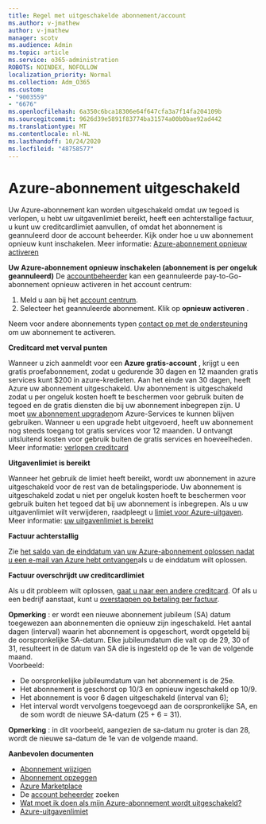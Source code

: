 ```yaml
---
title: Regel met uitgeschakelde abonnement/account
ms.author: v-jmathew
author: v-jmathew
manager: scotv
ms.audience: Admin
ms.topic: article
ms.service: o365-administration
ROBOTS: NOINDEX, NOFOLLOW
localization_priority: Normal
ms.collection: Adm_O365
ms.custom:
- "9003559"
- "6676"
ms.openlocfilehash: 6a350c6bca18306e64f647cfa3a7f14fa204109b
ms.sourcegitcommit: 9626d39e5891f83774ba31574a00b0bae92ad442
ms.translationtype: MT
ms.contentlocale: nl-NL
ms.lasthandoff: 10/24/2020
ms.locfileid: "48758577"
---
```

# <a name="azure-subscription-disabled"></a>Azure-abonnement uitgeschakeld

Uw Azure-abonnement kan worden uitgeschakeld omdat uw tegoed is verlopen, u hebt uw uitgavenlimiet bereikt, heeft een achterstallige factuur, u kunt uw creditcardlimiet aanvullen, of omdat het abonnement is geannuleerd door de account beheerder. Kijk onder hoe u uw abonnement opnieuw kunt inschakelen. Meer informatie: [Azure-abonnement opnieuw activeren](https://docs.microsoft.com/azure/billing/billing-subscription-become-disable?WT.mc_id=Portal-Microsoft_Azure_Support)

**Uw Azure-abonnement opnieuw inschakelen (abonnement is per ongeluk geannuleerd)** De [accountbeheerder](https://docs.microsoft.com/azure/billing/billing-subscription-transfer?WT.mc_id=Portal-Microsoft_Azure_Support#whoisaa) kan een geannuleerde pay-to-Go-abonnement opnieuw activeren in het account centrum:

1. Meld u aan bij het [account centrum](https://account.windowsazure.com/Subscriptions).
2. Selecteer het geannuleerde abonnement. Klik op **opnieuw activeren** .

Neem voor andere abonnements typen [contact op met de ondersteuning](https://portal.azure.com/?#blade/Microsoft_Azure_Support/HelpAndSupportBlade) om uw abonnement te activeren.

**Creditcard met verval punten**

Wanneer u zich aanmeldt voor een **Azure gratis-account** , krijgt u een gratis proefabonnement, zodat u gedurende 30 dagen en 12 maanden gratis services kunt $200 in azure-kredieten. Aan het einde van 30 dagen, heeft Azure uw abonnement uitgeschakeld. Uw abonnement is uitgeschakeld zodat u per ongeluk kosten hoeft te beschermen voor gebruik buiten de tegoed en de gratis diensten die bij uw abonnement inbegrepen zijn. U moet [uw abonnement upgraden](https://docs.microsoft.com/azure/billing/billing-upgrade-azure-subscription?WT.mc_id=Portal-Microsoft_Azure_Support)om Azure-Services te kunnen blijven gebruiken. Wanneer u een upgrade hebt uitgevoerd, heeft uw abonnement nog steeds toegang tot gratis services voor 12 maanden. U ontvangt uitsluitend kosten voor gebruik buiten de gratis services en hoeveelheden.  
Meer informatie: [verlopen creditcard](https://docs.microsoft.com/azure/billing/billing-subscription-become-disable?WT.mc_id=Portal-Microsoft_Azure_Support#your-credit-is-expired)

**Uitgavenlimiet is bereikt**

Wanneer het gebruik de limiet heeft bereikt, wordt uw abonnement in azure uitgeschakeld voor de rest van de betalingsperiode. Uw abonnement is uitgeschakeld zodat u niet per ongeluk kosten hoeft te beschermen voor gebruik buiten het tegoed dat bij uw abonnement is inbegrepen. Als u uw uitgavenlimiet wilt verwijderen, raadpleegt u [limiet voor Azure-uitgaven](https://docs.microsoft.com/azure/cost-management-billing/manage/spending-limit?WT.mc_id=Portal-Microsoft_Azure_Support).  
Meer informatie: [uw uitgavenlimiet is bereikt](https://docs.microsoft.com/azure/cost-management-billing/manage/subscription-disabled?WT.mc_id=Portal-Microsoft_Azure_Support#you-reached-your-spending-limit)

**Factuur achterstallig**

Zie [het saldo van de einddatum van uw Azure-abonnement oplossen nadat u een e-mail van Azure hebt ontvangen](https://docs.microsoft.com/azure/billing/billing-azure-subscription-past-due-balance?WT.mc_id=Portal-Microsoft_Azure_Support)als u de einddatum wilt oplossen.

**Factuur overschrijdt uw creditcardlimiet**

Als u dit probleem wilt oplossen, [gaat u naar een andere creditcard](https://docs.microsoft.com/azure/billing/billing-how-to-change-credit-card?WT.mc_id=Portal-Microsoft_Azure_Support). Of als u een bedrijf aanstaat, kunt u [overstappen op betaling per factuur](https://docs.microsoft.com/azure/billing/billing-how-to-pay-by-invoice?WT.mc_id=Portal-Microsoft_Azure_Support).

**Opmerking** : er wordt een nieuwe abonnement jubileum (SA) datum toegewezen aan abonnementen die opnieuw zijn ingeschakeld. Het aantal dagen (interval) waarin het abonnement is opgeschort, wordt opgeteld bij de oorspronkelijke SA-datum. Elke jubileumdatum die valt op de 29, 30 of 31, resulteert in de datum van SA die is ingesteld op de 1e van de volgende maand.  
Voorbeeld:

- De oorspronkelijke jubileumdatum van het abonnement is de 25e.
- Het abonnement is geschorst op 10/3 en opnieuw ingeschakeld op 10/9.
- Het abonnement is voor 6 dagen uitgeschakeld (interval van 6);
- Het interval wordt vervolgens toegevoegd aan de oorspronkelijke SA, en de som wordt de nieuwe SA-datum (25 + 6 = 31). 

**Opmerking** : in dit voorbeeld, aangezien de sa-datum nu groter is dan 28, wordt de nieuwe sa-datum de 1e van de volgende maand.

**Aanbevolen documenten**

- [Abonnement wijzigen](https://docs.microsoft.com/azure/billing/billing-how-to-switch-azure-offer?WT.mc_id=Portal-Microsoft_Azure_Support)  
- [Abonnement opzeggen](https://docs.microsoft.com/azure/billing/billing-how-to-cancel-azure-subscription?WT.mc_id=Portal-Microsoft_Azure_Support)  
- [Azure Marketplace](https://azuremarketplace.microsoft.com/marketplace/?source=datamarket)
- De [account beheerder](https://docs.microsoft.com/azure/billing/billing-subscription-transfer?WT.mc_id=Portal-Microsoft_Azure_Support#whoisaa) zoeken
- [Wat moet ik doen als mijn Azure-abonnement wordt uitgeschakeld?](https://docs.microsoft.com/azure/billing/billing-subscription-become-disable/?WT.mc_id=Portal-Microsoft_Azure_Support)
- [Azure-uitgavenlimiet](https://docs.microsoft.com/azure/cost-management-billing/manage/spending-limit?WT.mc_id=Portal-Microsoft_Azure_Support)
